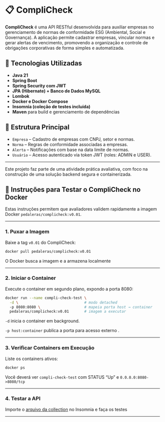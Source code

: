 # 📋 CompliCheck

**CompliCheck** é uma API RESTful desenvolvida para auxiliar empresas no gerenciamento de normas de conformidade ESG (Ambiental, Social e Governança). A aplicação permite cadastrar empresas, vincular normas e gerar alertas de vencimento, promovendo a organização e controle de obrigações corporativas de forma simples e automatizada.

## 🚀 Tecnologias Utilizadas

- **Java 21**
- **Spring Boot**
- **Spring Security com JWT**
- **JPA (Hibernate) + Banco de Dados MySQL**
- **Lombok**
- **Docker e Docker Compose**
- **Insomnia (coleção de testes incluída)**
- **Maven** para build e gerenciamento de dependências

## 🧱 Estrutura Principal

- `Empresa` – Cadastro de empresas com CNPJ, setor e normas.
- `Norma` – Regras de conformidade associadas a empresas.
- `Alerta` – Notificações com base na data limite de normas.
- `Usuário` – Acesso autenticado via token JWT (roles: ADMIN e USER).

---

Este projeto faz parte de uma atividade prática avaliativa, com foco na construção de uma solução backend segura e containerizada.

## 🐳 Instruções para Testar o CompliCheck no Docker

Estas instruções permitem que avaliadores validem rapidamente a imagem Docker `pedaleras/complicheck:v0.01`.

---

### 1. Puxar a Imagem
Baixe a tag `v0.01` do CompliCheck:

```bash
docker pull pedaleras/complicheck:v0.01
```
O Docker busca a imagem e a armazena localmente

---

### 2. Iniciar o Container
Execute o container em segundo plano, expondo a porta 8080:

```bash
docker run --name compli-check-test \
  -d \                              # modo detached  
  -p 8080:8080 \                    # mapeia porta host → container  
  pedaleras/complicheck:v0.01       # imagem a executar
```
`-d` inicia o container em background.

`-p host:container` publica a porta para acesso externo .

---

### 3. Verificar Containers em Execução
Liste os containers ativos:

```bash
docker ps
```

Você deverá ver `compli-check-test` com STATUS “Up” e `0.0.0.0:8080->8080/tcp`

---

### 4. Testar a API

Importe o [arquivo da collection](complicheck-collection) no Insomnia e faça os testes

---
